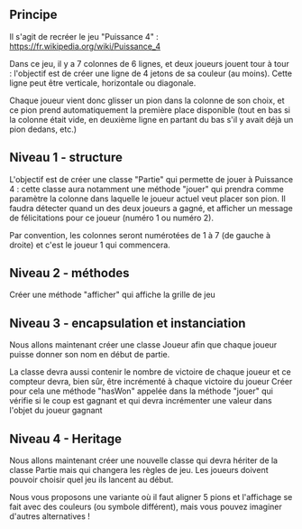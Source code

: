 ## Principe

Il s'agit de recréer le jeu "Puissance 4" : https://fr.wikipedia.org/wiki/Puissance_4

Dans ce jeu, il y a 7 colonnes de 6 lignes, et deux joueurs jouent tour à tour : l'objectif est de créer une ligne de 4 jetons de sa couleur (au moins). Cette ligne peut être verticale, horizontale ou diagonale.

Chaque joueur vient donc glisser un pion dans la colonne de son choix, et ce pion prend automatiquement la première place disponible (tout en bas si la colonne était vide, en deuxième ligne en partant du bas s'il y avait déjà un pion dedans, etc.)

## Niveau 1 - structure

L'objectif est de créer une classe "Partie" qui permette de jouer à Puissance 4 : cette classe aura notamment une méthode "jouer" qui prendra comme paramètre la colonne dans laquelle le joueur actuel veut placer son pion. Il faudra détecter quand un des deux joueurs a gagné, et afficher un message de félicitations pour ce joueur (numéro 1 ou numéro 2).

Par convention, les colonnes seront numérotées de 1 à 7 (de gauche à droite) et c'est le joueur 1 qui commencera.



## Niveau 2 - méthodes

Créer une méthode "afficher" qui affiche la grille de jeu



## Niveau 3 - encapsulation et instanciation

Nous allons maintenant créer une classe Joueur afin que chaque joueur puisse donner son nom en début de partie.

La classe devra aussi contenir le nombre de victoire de chaque joueur et ce compteur devra, bien sûr, être incrémenté à chaque victoire du joueur
Créer pour cela une méthode "hasWon" appelée dans la méthode "jouer" qui vérifie si le coup est gagnant et qui devra incrémenter une valeur dans l'objet du joueur gagnant



## Niveau 4 - Heritage

Nous allons maintenant créer une nouvelle classe qui devra hériter de la classe Partie mais qui changera les règles de jeu.
Les joueurs doivent pouvoir choisir quel jeu ils lancent au début.

Nous vous proposons une variante où il faut aligner 5 pions et l'affichage se fait avec des couleurs (ou symbole différent), mais vous pouvez imaginer d'autres alternatives !


